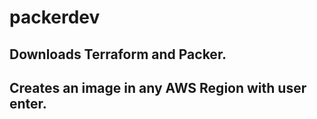 # packerdev
## Downloads Terraform and Packer.
## Creates an image in any AWS Region with user enter.
